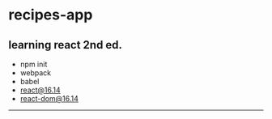 # recipes-app
## learning react 2nd ed.
+ npm init
+ webpack
+ babel
+ react@16.14
+ react-dom@16.14
--------------

